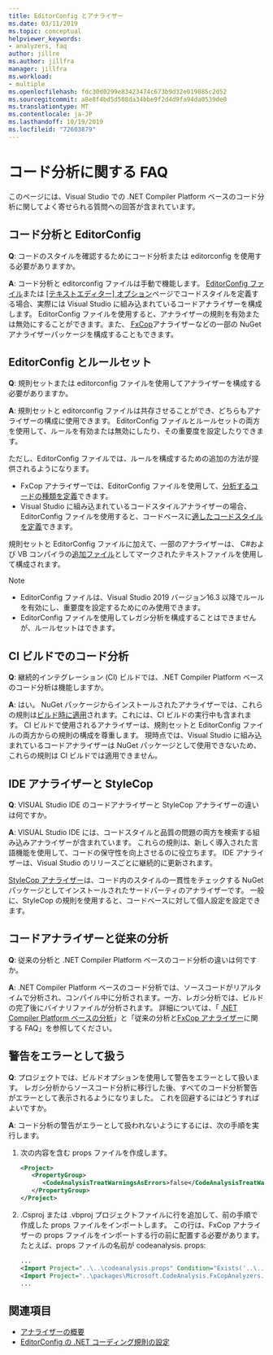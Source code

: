 ```yaml
---
title: EditorConfig とアナライザー
ms.date: 03/11/2019
ms.topic: conceptual
helpviewer_keywords:
- analyzers, faq
author: jillre
ms.author: jillfra
manager: jillfra
ms.workload:
- multiple
ms.openlocfilehash: fdc30d0299e83423474c673b9d32e019885c2d52
ms.sourcegitcommit: a8e8f4bd5d508da34bbe9f2d4d9fa94da0539de0
ms.translationtype: MT
ms.contentlocale: ja-JP
ms.lasthandoff: 10/19/2019
ms.locfileid: "72603879"
---
```

# <a name="code-analysis-faq"></a>コード分析に関する FAQ

このページには、Visual Studio での .NET Compiler Platform ベースのコード分析に関してよく寄せられる質問への回答が含まれています。

## <a name="code-analysis-versus-editorconfig"></a>コード分析と EditorConfig

**Q**: コードのスタイルを確認するためにコード分析または editorconfig を使用する必要がありますか。

**A**: コード分析と editorconfig ファイルは手動で機能します。 [EditorConfig ファイル](../ide/editorconfig-code-style-settings-reference.md)または [[テキストエディター] オプション](../ide/code-styles-and-code-cleanup.md)ページでコードスタイルを定義する場合、実際には Visual Studio に組み込まれているコードアナライザーを構成します。 EditorConfig ファイルを使用すると、アナライザーの規則を有効または無効にすることができます。また、 [FxCop](configure-fxcop-analyzers.md)アナライザーなどの一部の NuGet アナライザーパッケージを構成することもできます。

## <a name="editorconfig-versus-rule-sets"></a>EditorConfig とルールセット

**Q**: 規則セットまたは editorconfig ファイルを使用してアナライザーを構成する必要がありますか。

**A**: 規則セットと editorconfig ファイルは共存させることができ、どちらもアナライザーの構成に使用できます。 EditorConfig ファイルとルールセットの両方を使用して、ルールを有効または無効にしたり、その重要度を設定したりできます。

ただし、EditorConfig ファイルでは、ルールを構成するための追加の方法が提供されるようになります。

- FxCop アナライザーでは、EditorConfig ファイルを使用して、[分析するコードの種類を定義](fxcop-analyzer-options.md)できます。
- Visual Studio に組み込まれているコードスタイルアナライザーの場合、EditorConfig ファイルを使用すると、コードベースに[適したコードスタイルを定義](../ide/editorconfig-code-style-settings-reference.md)できます。

規則セットと EditorConfig ファイルに加えて、一部のアナライザーは、 C#および VB コンパイラの[追加ファイル](../ide/build-actions.md#build-action-values)としてマークされたテキストファイルを使用して構成されます。

> [!NOTE]
> - EditorConfig ファイルは、Visual Studio 2019 バージョン16.3 以降でルールを有効にし、重要度を設定するためにのみ使用できます。
> - EditorConfig ファイルを使用してレガシ分析を構成することはできませんが、ルールセットはできます。

## <a name="code-analysis-in-ci-builds"></a>CI ビルドでのコード分析

**Q**: 継続的インテグレーション (CI) ビルドでは、.NET Compiler Platform ベースのコード分析は機能しますか。

**A**: はい。 NuGet パッケージからインストールされたアナライザーでは、これらの規則は[ビルド時に適用](roslyn-analyzers-overview.md#build-errors)されます。これには、CI ビルドの実行中も含まれます。 CI ビルドで使用されるアナライザーは、規則セットと EditorConfig ファイルの両方からの規則の構成を尊重します。 現時点では、Visual Studio に組み込まれているコードアナライザーは NuGet パッケージとして使用できないため、これらの規則は CI ビルドでは適用できません。

## <a name="ide-analyzers-versus-stylecop"></a>IDE アナライザーと StyleCop

**Q**: VISUAL Studio IDE のコードアナライザーと StyleCop アナライザーの違いは何ですか。

**A**: VISUAL Studio IDE には、コードスタイルと品質の問題の両方を検索する組み込みアナライザーが含まれています。 これらの規則は、新しく導入された言語機能を使用して、コードの保守性を向上させるのに役立ちます。 IDE アナライザーは、Visual Studio のリリースごとに継続的に更新されます。

[StyleCop アナライザー](https://github.com/DotNetAnalyzers/StyleCopAnalyzers)は、コード内のスタイルの一貫性をチェックする NuGet パッケージとしてインストールされたサードパーティのアナライザーです。 一般に、StyleCop の規則を使用すると、コードベースに対して個人設定を設定できます。

## <a name="code-analyzers-versus-legacy-analysis"></a>コードアナライザーと従来の分析

**Q**: 従来の分析と .NET Compiler Platform ベースのコード分析の違いは何ですか。

**A**: .NET Compiler Platform ベースのコード分析では、ソースコードがリアルタイムで分析され、コンパイル中に分析されます。一方、レガシ分析では、ビルドの完了後にバイナリファイルが分析されます。 詳細については、「 [.NET Compiler Platform ベースの分析](roslyn-analyzers-overview.md#source-code-analysis-versus-legacy-analysis)」と「従来の分析と[FxCop アナライザー](fxcop-analyzers-faq.md)に関する FAQ」を参照してください。

## <a name="treat-warnings-as-errors"></a>警告をエラーとして扱う

**Q**: プロジェクトでは、ビルドオプションを使用して警告をエラーとして扱います。 レガシ分析からソースコード分析に移行した後、すべてのコード分析警告がエラーとして表示されるようになりました。 これを回避するにはどうすればよいですか。

**A**: コード分析の警告がエラーとして扱われないようにするには、次の手順を実行します。

  1. 次の内容を含む props ファイルを作成します。

     ```xml
     <Project>
        <PropertyGroup>
           <CodeAnalysisTreatWarningsAsErrors>false</CodeAnalysisTreatWarningsAsErrors>
        </PropertyGroup>
     </Project>
     ```

  2. .Csproj または .vbproj プロジェクトファイルに行を追加して、前の手順で作成した props ファイルをインポートします。 この行は、FxCop アナライザーの props ファイルをインポートする行の前に配置する必要があります。 たとえば、props ファイルの名前が codeanalysis. props:

     ```xml
     ...
     <Import Project="..\..\codeanalysis.props" Condition="Exists('..\..\codeanalysis.props')" />
     <Import Project="..\packages\Microsoft.CodeAnalysis.FxCopAnalyzers.2.6.5\build\Microsoft.CodeAnalysis.FxCopAnalyzers.props" Condition="Exists('..\packages\Microsoft.CodeAnalysis.FxCopAnalyzers.2.6.5\build\Microsoft.CodeAnalysis.FxCopAnalyzers.props')" />
     ...
     ```

## <a name="see-also"></a>関連項目

- [アナライザーの概要](roslyn-analyzers-overview.md)
- [EditorConfig の .NET コーディング規則の設定](../ide/editorconfig-code-style-settings-reference.md)

